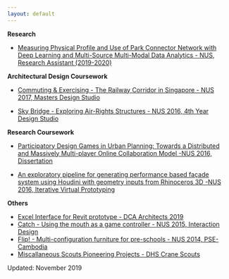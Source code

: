 ```yaml
---
layout: default
---
```


**Research**
- [Measuring Physical Profile and Use of Park Connector Network with Deep Learning and Multi-Source Multi-Modal Data Analytics - NUS, Research Assistant (2019-2020)](./pcn.html)

**Architectural Design Coursework**
- [Commuting & Exercising - The Railway Corridor in Singapore - NUS 2017, Masters Design Studio]()

- [Sky Bridge - Exploring Air-Rights Structures - NUS 2016, 4th Year Design Studio](./skybridge.html)

**Research Coursework**

- [Participatory Design Games in Urban Planning: Towards a Distributed and Massively Multi-player Online Collaboration Model -NUS 2016, Dissertation](portfolio/pdf/dissertation_2016.pdf)

- [An exploratory pipeline for generating performance based façade system using Houdini with geometry inputs from Rhinoceros 3D -NUS 2016, Iterative Virtual Prototyping](portfolio/pdf/ivp_report.pdf)

**Others**
- [Excel Interface for Revit prototype - DCA Architects 2019](./excel_to_revit.html)
- [Catch - Using the mouth as a game controller - NUS 2015, Interaction Design](./catch.html)
- [Flip! - Multi-configuration furniture for pre-schools - NUS 2014, PSE-Cambodia](./flip.html)
- [Miscallaneous Scouts Pioneering Projects - DHS Crane Scouts](./scout.html)  



Updated: November 2019
